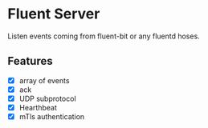 Fluent Server
=============

Listen events coming from fluent-bit or any fluentd hoses.

Features
--------

 * [x] array of events
 * [x] ack
 * [x] UDP subprotocol
 * [x] Hearthbeat
 * [x] mTls authentication
